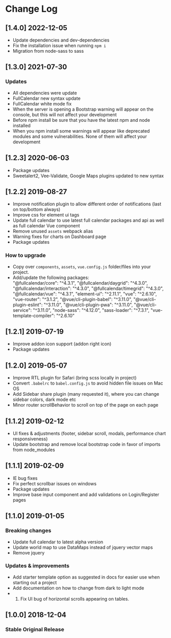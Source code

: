 # Change Log

## [1.4.0] 2022-12-05

- Update dependencies and dev-dependencies
- Fix the installation issue when running `npm i`
- Migration from node-sass to sass

## [1.3.0] 2021-07-30

### Updates

- All dependencies were update
- FullCalendar new syntax update
- FullCalendar white mode fix
- When the server is opening a Bootstrap warning will appear on the console, but this will not affect your development
- Before npm install be sure that you have the latest npm and node installed
- When you npm install some warnings will appear like deprecated modules and some vulnerabilities. None of them will affect your development

## [1.2.3] 2020-06-03

- Package updates
- Sweetalert2, Vee-Validate, Google Maps plugins updated to new syntax

## [1.2.2] 2019-08-27

- Improve notification plugin to allow different order of notifications (last on top/bottom always)
- Improve css for element ui tags
- Update full calendar to use latest full calendar packages and api as well as full calendar Vue component
- Remove unused `assets` webpack alias
- Warning fixes for charts on Dashboard page
- Package updates

### How to upgrade

- Copy over `components`, `assets`, `vue.config.js` folder/files into your project.
- Add/update the following packages:  
  "@fullcalendar/core": "^4.3.1",
  "@fullcalendar/daygrid": "^4.3.0",
  "@fullcalendar/interaction": "^4.3.0",
  "@fullcalendar/timegrid": "^4.3.0",
  "@fullcalendar/vue": "^4.3.1",
  "element-ui": "^2.11.1",
  "vue": "^2.6.10",
  "vue-router": "^3.1.2",
  "@vue/cli-plugin-babel": "^3.11.0",
  "@vue/cli-plugin-eslint": "^3.11.0",
  "@vue/cli-plugin-pwa": "^3.11.0",
  "@vue/cli-service": "^3.11.0",
  "node-sass": "^4.12.0",
  "sass-loader": "^7.3.1",
  "vue-template-compiler": "^2.6.10"

## [1.2.1] 2019-07-19

- Improve addon icon support (addon right icon)
- Package updates

## [1.2.0] 2019-05-07

- Improve RTL plugin for Safari (bring scss locally in project)
- Convert `.babelrc` to `babel.config.js` to avoid hidden file issues on Mac OS
- Add Sidebar share plugin (many requested it), where you can change sidebar colors, dark mode etc
- Minor router scrollBehavior to scroll on top of the page on each page

## [1.1.2] 2019-02-12

- UI fixes & adjustments (footer, sidebar scroll, modals, performance chart responsiveness)
- Update bootstrap and remove local bootstrap code in favor of imports from node_modules

## [1.1.1] 2019-02-09

- IE bug fixes
- Fix perfect scrollbar issues on windows
- Package updates
- Improve base input component and add validations on Login/Register pages

## [1.1.0] 2019-01-05

### Breaking changes

- Update full calendar to latest alpha version
- Update world map to use DataMaps instead of jquery vector maps
- Remove jquery

### Updates & improvements

- Add starter template option as suggested in docs for easier use when starting out a project
- Add documentation on how to change from dark to light mode
- 1. Fix UI bug of horizontal scrolls appearing on tables.

## [1.0.0] 2018-12-04

### Stable Original Release
